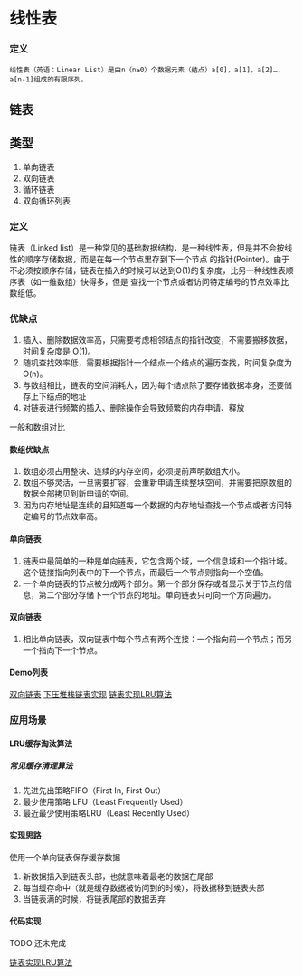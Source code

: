 # 线性表

### 定义

    线性表（英语：Linear List）是由n（n≥0）个数据元素（结点）a[0]，a[1]，a[2]…，a[n-1]组成的有限序列。

## 链表

## 类型

1. 单向链表
2. 双向链表
3. 循环链表
4. 双向循环列表

### 定义

链表（Linked list）是一种常见的基础数据结构，是一种线性表，但是并不会按线性的顺序存储数据，而是在每一个节点里存到下一个节点
的指针(Pointer)。由于不必须按顺序存储，链表在插入的时候可以达到O(1)的复杂度，比另一种线性表顺序表（如一维数组）快得多，但是
查找一个节点或者访问特定编号的节点效率比数组低。


### 优缺点

1. 插入、删除数据效率高，只需要考虑相邻结点的指针改变，不需要搬移数据，时间复杂度是 O(1)。
2. 随机查找效率低，需要根据指针一个结点一个结点的遍历查找，时间复杂度为O(n)。
3. 与数组相比，链表的空间消耗大，因为每个结点除了要存储数据本身，还要储存上下结点的地址
4. 对链表进行频繁的插入、删除操作会导致频繁的内存申请、释放

一般和数组对比

#### 数组优缺点

1. 数组必须占用整块、连续的内存空间，必须提前声明数组大小。
2. 数组不够灵活，一旦需要扩容，会重新申请连续整块空间，并需要把原数组的数据全部拷贝到新申请的空间。
3. 因为内存地址是连续的且知道每一个数据的内存地址查找一个节点或者访问特定编号的节点效率高。


#### 单向链表

1. 链表中最简单的一种是单向链表，它包含两个域，一个信息域和一个指针域。这个链接指向列表中的下一个节点，而最后一个节点则指向一个空值。
2. 一个单向链表的节点被分成两个部分。第一个部分保存或者显示关于节点的信息，第二个部分存储下一个节点的地址。单向链表只可向一个方向遍历。
   
#### 双向链表
 
 1. 相比单向链表，双向链表中每个节点有两个连接：一个指向前一个节点；而另一个指向下一个节点。
 
 
#### Demo列表

[双向链表](doublyList/doublyList.go)
[下压堆栈链表实现](stack/stack.go)
[链表实现LRU算法](lru/lru.go)

### 应用场景

#### LRU缓存淘汰算法

##### 常见缓存清理算法

1. 先进先出策略FIFO（First In, First Out）
2. 最少使用策略 LFU（Least Frequently Used）
3. 最近最少使用策略LRU（Least Recently Used）

#### 实现思路

使用一个单向链表保存缓存数据

1. 新数据插入到链表头部，也就意味着最老的数据在尾部
2. 每当缓存命中（就是缓存数据被访问到的时候），将数据移到链表头部
3. 当链表满的时候，将链表尾部的数据丢弃

#### 代码实现

TODO 还未完成

[链表实现LRU算法](lru/lru.go)
